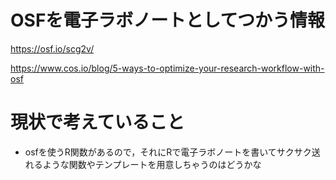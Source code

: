 # OSFを電子ラボノートとしてつかう情報

https://osf.io/scg2v/

https://www.cos.io/blog/5-ways-to-optimize-your-research-workflow-with-osf


# 現状で考えていること

- osfを使うR関数があるので，それにRで電子ラボノートを書いてサクサク送れるような関数やテンプレートを用意しちゃうのはどうかな